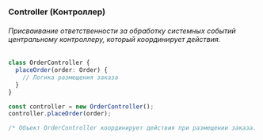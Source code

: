 ### Controller (Контроллер)

###### Присваивание ответственности за обработку системных событий центральному контроллеру, который координирует действия.

```ts
class OrderController {
  placeOrder(order: Order) {
    // Логика размещения заказа
  }
}

const controller = new OrderController();
controller.placeOrder(order);

/* Объект OrderController координирует действия при размещении заказа. */
```
